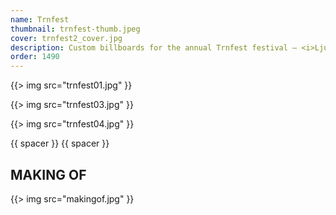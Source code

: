 ```yaml
---
name: Trnfest
thumbnail: trnfest-thumb.jpeg
cover: trnfest2_cover.jpg
description: Custom billboards for the annual Trnfest festival — <i>Ljubljana / 2009</i>
order: 1490
---
```


{{> img src="trnfest01.jpg" }}

{{> img src="trnfest03.jpg" }}

{{> img src="trnfest04.jpg" }}

{{ spacer }} {{ spacer }}

## MAKING OF

{{> img src="makingof.jpg" }}

